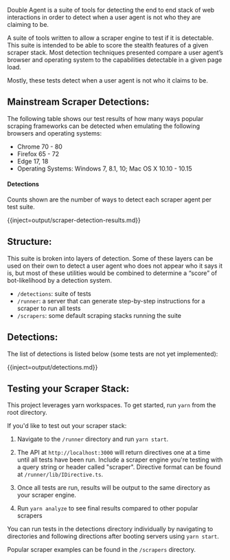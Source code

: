 Double Agent is a suite of tools for detecting the end to end stack of web interactions in order to detect when a
user agent is not who they are claiming to be.

A suite of tools written to allow a scraper engine to test if it is detectable. This suite is intended to be able to
score the stealth features of a given scraper stack. Most detection techniques presented compare a user agent’s browser
and operating system to the capabilities detectable in a given page load.

Mostly, these tests detect when a user agent is not who it claims to be.

## Mainstream Scraper Detections:

The following table shows our test results of how many ways popular scraping frameworks can be detected when emulating the
following browsers and operating systems:

- Chrome 70 - 80
- Firefox 65 - 72
- Edge 17, 18
- Operating Systems: Windows 7, 8.1, 10; Mac OS X 10.10 - 10.15

#### Detections

Counts shown are the number of ways to detect each scraper agent per test suite.

{{inject=output/scraper-detection-results.md}}

## Structure:

This suite is broken into layers of detection. Some of these layers can be used on their own to detect a user agent who
does not appear who it says it is, but most of these utilities would be combined to determine a “score” of bot-likelihood
by a detection system.

- `/detections`: suite of tests
- `/runner`: a server that can generate step-by-step instructions for a scraper to run all tests
- `/scrapers`: some default scraping stacks running the suite

## Detections:

The list of detections is listed below (some tests are not yet implemented):

{{inject=output/detections.md}}

## Testing your Scraper Stack:

This project leverages yarn workspaces. To get started, run `yarn` from the root directory.

If you'd like to test out your scraper stack:

1. Navigate to the `/runner` directory and run `yarn start`.

2. The API at `http://localhost:3000` will return directives one at a time until all tests have been run. Include a scraper engine you're testing with
   a query string or header called "scraper". Directive format can be found at `/runner/lib/IDirective.ts`.

3. Once all tests are run, results will be output to the same directory as your scraper engine.

4. Run `yarn analyze` to see final results compared to other popular scrapers

You can run tests in the detections directory individually by navigating to directories and following directions after
booting servers using `yarn start`.

Popular scraper examples can be found in the `/scrapers` directory.
